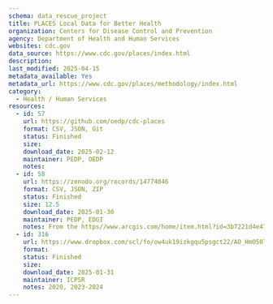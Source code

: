 ```yaml
---
schema: data_rescue_project 
title: PLACES Local Data for Better Health
organization: Centers for Disease Control and Prevention
agency: Department of Health and Human Services
websites: cdc.gov
data_source: https://www.cdc.gov/places/index.html
description: 
last_modified: 2025-04-15
metadata_available: Yes
metadata_url: https://www.cdc.gov/places/methodology/index.html
category:
  - Health / Human Services
resources:
  - id: 57
    url: https://github.com/oedp/cdc-places
    format: CSV, JSON, Git
    status: Finished
    size: 
    download_date: 2025-02-12
    maintainer: PEDP, OEDP
    notes: 
  - id: 58
    url: https://zenodo.org/records/14774046
    format: CSV, JSON, ZIP
    status: Finished
    size: 12.5
    download_date: 2025-01-30
    maintainer: PEDP, EDGI
    notes: From the https//www.arcgis.com/home/item.html?id=3b7221d4e47740cab9235b839fa55cd7
  - id: 316
    url: https://www.dropbox.com/scl/fo/ow4uk19izkgqu5psgct22/AO_HmO50TEAz50SYe3BMYFs?rlkey=3m9ey4wichxfy07e3w7g17c5p&dl=0
    format: 
    status: Finished
    size: 
    download_date: 2025-01-31
    maintainer: ICPSR
    notes: 2020, 2023-2024
---
```

